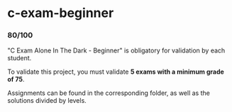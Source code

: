 # c-exam-beginner

### 80/100

"C Exam Alone In The Dark - Beginner" is obligatory for validation by each student.

To validate this project, you must validate **5 exams with a minimum grade of 75**.

Assignments can be found in the corresponding folder, as well as the solutions divided by levels.
